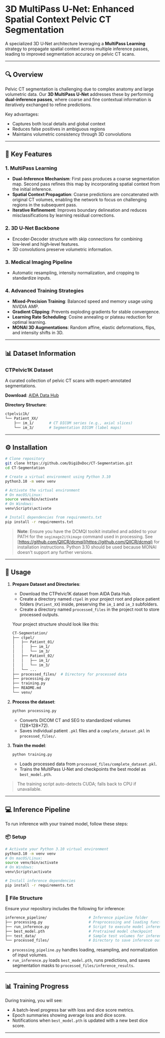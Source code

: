 # 3D MultiPass U‑Net: Enhanced Spatial Context Pelvic CT Segmentation

A specialized 3D U‑Net architecture leveraging a **MultiPass Learning** strategy to propagate spatial context across multiple inference passes, leading to improved segmentation accuracy on pelvic CT scans.

---

## 🔍 Overview

Pelvic CT segmentation is challenging due to complex anatomy and large volumetric data. Our **3D MultiPass U‑Net** addresses these by performing **dual‑inference passes**, where coarse and fine contextual information is iteratively exchanged to refine predictions.

Key advantages:

* Captures both local details and global context
* Reduces false positives in ambiguous regions
* Maintains volumetric consistency through 3D convolutions

---

## 🚀 Key Features&#x20;

### 1. MultiPass Learning

* **Dual-Inference Mechanism**: First pass produces a coarse segmentation map. Second pass refines this map by incorporating spatial context from the initial inference.
* **Spatial Context Propagation**: Coarse predictions are concatenated with original CT volumes, enabling the network to focus on challenging regions in the subsequent pass.
* **Iterative Refinement**: Improves boundary delineation and reduces misclassifications by learning residual corrections.

### 2. 3D U‑Net Backbone

* Encoder‑Decoder structure with skip connections for combining low‑level and high‑level features.
* 3D convolutions preserve volumetric information.

### 3. Medical Imaging Pipeline

* Automatic resampling, intensity normalization, and cropping to standardize inputs.

### 4. Advanced Training Strategies

* **Mixed‑Precision Training**: Balanced speed and memory usage using NVIDIA AMP.
* **Gradient Clipping**: Prevents exploding gradients for stable convergence.
* **Learning Rate Scheduling**: Cosine annealing or plateau reduction for optimal learning.
* **MONAI 3D Augmentations**: Random affine, elastic deformations, flips, and intensity shifts in 3D.

---

## 📊 Dataset Information&#x20;

### CTPelvic1K Dataset

A curated collection of pelvic CT scans with expert-annotated segmentations.

**Download**: [AIDA Data Hub](https://datahub.aida.scilifelab.se/10.23698/aida/ctpel)

**Directory Structure**:

```bash
ctpelvic1k/
└── Patient_XX/
    ├── im_1/       # CT DICOM series (e.g., axial slices)
    └── im_3/       # Segmentation DICOM (label maps)
```

---

## ⚙️ Installation&#x20;

```bash
# Clone repository
git clone https://github.com/DigiDxDoc/CT-Segmentation.git
cd CT-Segmentation

# Create a virtual environment using Python 3.10
python3.10 -m venv venv

# Activate the virtual environment
# On macOS/Linux:
source venv/bin/activate
# On Windows:
venv\Scripts\activate

# Install dependencies from requirements.txt
pip install -r requirements.txt
```

> **Note**: Ensure you have the DCMQI toolkit installed and added to your PATH for the `segimage2itkimage` command used in processing. See [https://github.com/QIICR/dcmqi](https://github.com/QIICR/dcmqi) for installation instructions. Python 3.10 should be used because MONAI doesn't support any further versions.

---

## 🏃 Usage&#x20;

1. **Prepare Dataset and Directories**:

   * Download the CTPelvic1K dataset from AIDA Data Hub.
   * Create a directory named `ctpel` in your project root and place patient folders (`Patient_XX`) inside, preserving the `im_1` and `im_3` subfolders.
   * Create a directory named `processed_files` in the project root to store processed outputs.

   Your project structure should look like this:

   ```bash
   CT-Segmentation/
   ├── ctpel/
   │   ├── Patient_01/
   │   │   ├── im_1/
   │   │   └── im_3/
   │   ├── Patient_02/
   │   │   ├── im_1/
   │   │   └── im_3/
   │   └── ...
   ├── processed_files/  # Directory for processed data
   ├── processing.py
   ├── training.py
   ├── README.md
   └── venv/
   ```

2. **Process the dataset**:

   ```bash
   python processing.py
   ```

   * Converts DICOM CT and SEG to standardized volumes (128×128×72).
   * Saves individual patient `.pkl` files and a `complete_dataset.pkl` in `processed_files/`.

3. **Train the model**:

   ```bash
   python training.py
   ```

   * Loads processed data from `processed_files/complete_dataset.pkl`.
   * Trains the MultiPass U‑Net and checkpoints the best model as `best_model.pth`.

> The training script auto-detects CUDA; falls back to CPU if unavailable.

---

## 💻 Inference Pipeline&#x20;

To run inference with your trained model, follow these steps:

### 📦 Setup

```bash
# Activate your Python 3.10 virtual environment
python3.10 -m venv venv
# On macOS/Linux:
source venv/bin/activate
# On Windows:
venv\Scripts\activate

# Install inference dependencies
pip install -r requirements.txt

```

### 🔧 File Structure

Ensure your repository includes the following for inference:

```bash
inference_pipeline/                   # Inference pipeline folder
├── processing.py                     # Preprocessing and loading functions
├── run_inference.py                  # Script to execute model inference
├── best_model.pth                    # Pretrained model checkpoint
├── test_data/                        # Sample test volumes for inference
└── processed_files/                  # Directory to save inference outputs
```

* `processing_pipeline.py` handles loading, resampling, and normalization of input volumes.
* `run_inference.py` loads `best_model.pth`, runs predictions, and saves segmentation masks to `processed_files/inference_results`.

---

## 📊 Training Progress

During training, you will see:

* A batch-level progress bar with loss and dice score metrics.
* Epoch summaries showing average loss and dice score.
* Notifications when `best_model.pth` is updated with a new best dice score.

---
